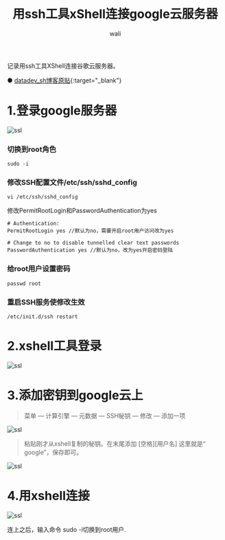 ﻿---
layout: post
title: 用ssh工具xShell连接google云服务器   #标题
tagline: 用ssh工具xShell连接google云服务器
category: server      #分类
author: wali    #作者
tag: googleCloud     #标签
ghurl:        #github url
ghurl_zip:    #github zip下载
comments: true

post_nav: ["1.登录google服务器","2.xshell工具登录","3.添加密钥到google云上","4.用xshell连接"]
---

记录用ssh工具XShell连接谷歌云服务器。

● [datadev_sh博客原贴](https://blog.csdn.net/datadev_sh/article/details/79593360 "https://blog.csdn.net/datadev_sh/article/details/79593360"){:target="_blank"}

# 1.登录google服务器

![ssl](http://walidream.com:9999/blogImage/server/server_1.png)

### 切换到root角色

```
sudo -i
```

### 修改SSH配置文件/etc/ssh/sshd_config

```
vi /etc/ssh/sshd_config
```

修改PermitRootLogin和PasswordAuthentication为yes

```
# Authentication:
PermitRootLogin yes //默认为no，需要开启root用户访问改为yes

# Change to no to disable tunnelled clear text passwords
PasswordAuthentication yes //默认为no，改为yes开启密码登陆
```

### 给root用户设置密码

```
passwd root
```

### 重启SSH服务使修改生效

```
/etc/init.d/ssh restart
```

# 2.xshell工具登录

![ssl](http://walidream.com:9999/blogImage/server/server_2.png)


# 3.添加密钥到google云上

> 菜单 — 计算引擎 — 元数据 — SSH秘钥 — 修改 — 添加一项

![ssl](http://walidream.com:9999/blogImage/server/server_3.png)


> 粘贴刚才从xshell复制的秘钥。在末尾添加 [空格][用户名] 这里就是“ google”，保存即可。


![ssl](http://walidream.com:9999/blogImage/server/server_4.png)


# 4.用xshell连接

![ssl](http://walidream.com:9999/blogImage/server/server_5.png)

连上之后，输入命令 sudo -i切换到root用户.














